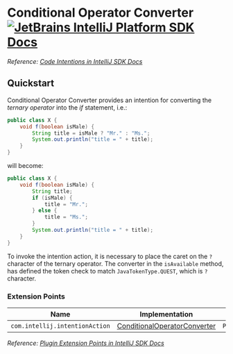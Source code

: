 # Conditional Operator Converter [![JetBrains IntelliJ Platform SDK Docs](https://jb.gg/badges/docs.svg)][docs]

*Reference: [Code Intentions in IntelliJ SDK Docs][docs:conditional_operator_intention]*

## Quickstart

Conditional Operator Converter provides an intention for converting the *ternary operator* into the *if* statement,
i.e.:

```java
public class X {
	void f(boolean isMale) {
		String title = isMale ? "Mr." : "Ms.";
		System.out.println("title = " + title);
	}
}
```

will become:

```java
public class X {
	void f(boolean isMale) {
		String title;
		if (isMale) {
			title = "Mr.";
		} else {
			title = "Ms.";
		}
		System.out.println("title = " + title);
	}
}
```

To invoke the intention action, it is necessary to place the caret on the `?` character of the ternary operator.
The converter in the `isAvailable` method, has defined the token check to match `JavaTokenType.QUEST`, which is `?`
character.

### Extension Points

| Name                           | Implementation                                                    | Extension Point Class           |
|--------------------------------|-------------------------------------------------------------------|---------------------------------|
| `com.intellij.intentionAction` | [ConditionalOperatorConverter][file:ConditionalOperatorConverter] | `PsiElementBaseIntentionAction` |

*Reference: [Plugin Extension Points in IntelliJ SDK Docs][docs:ep]*


[docs]: https://plugins.jetbrains.com/docs/intellij/

[docs:conditional_operator_intention]: https://plugins.jetbrains.com/docs/intellij/code-intentions.html

[docs:ep]: https://plugins.jetbrains.com/docs/intellij/plugin-extensions.html

[file:ConditionalOperatorConverter]: ./src/main/java/org/intellij/sdk/intention/ConditionalOperatorConverter.java
